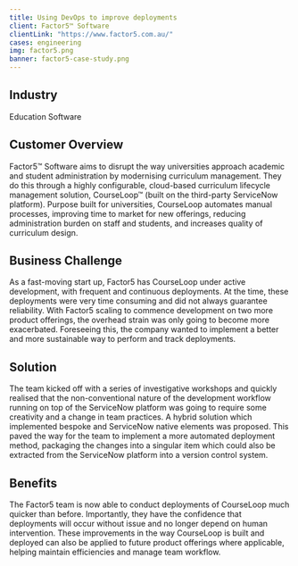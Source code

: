 ```yaml
---
title: Using DevOps to improve deployments
client: Factor5™ Software
clientLink: "https://www.factor5.com.au/"
cases: engineering
img: factor5.png
banner: factor5-case-study.png
---
```

## Industry
Education Software

## Customer Overview

Factor5™ Software aims to disrupt the way universities approach academic and student administration by modernising curriculum management. They do this through a highly configurable, cloud-based curriculum lifecycle management solution, CourseLoop™ (built on the third-party ServiceNow platform). Purpose built for universities, CourseLoop automates manual processes, improving time to market for new offerings, reducing administration burden on staff and students, and increases quality of curriculum design.

## Business Challenge

As a fast-moving start up, Factor5 has CourseLoop under active development, with frequent and continuous deployments. At the time, these deployments were very time consuming and did not always guarantee reliability. With Factor5 scaling to commence development on two more product offerings, the overhead strain was only going to become more exacerbated. Foreseeing this, the company wanted to implement a better and more sustainable way to perform and track deployments.

## Solution

The team kicked off with a series of investigative workshops and quickly realised that the non-conventional nature of the development workflow running on top of the ServiceNow platform was going to require some creativity and a change in team practices. A hybrid solution which implemented bespoke and ServiceNow native elements was proposed. This paved the way for the team to implement a more automated deployment method, packaging the changes into a singular item which could also be extracted from the ServiceNow platform into a version control system.

## Benefits

The Factor5 team is now able to conduct deployments of CourseLoop much quicker than before. Importantly, they have the confidence that deployments will occur without issue and no longer depend on human intervention. These improvements in the way CourseLoop is built and deployed can also be applied to future product offerings where applicable, helping maintain efficiencies and manage team workflow.